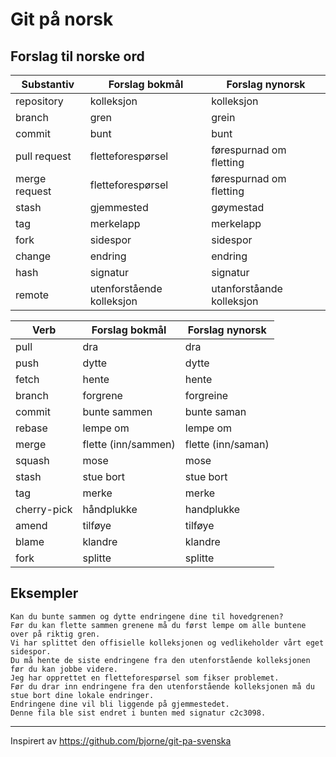 # Git på norsk

## Forslag til norske ord

| Substantiv    | Forslag bokmål            | Forslag nynorsk           |
|---------------|---------------------------|---------------------------|
| repository    | kolleksjon                | kolleksjon                |
| branch        | gren                      | grein                     |
| commit        | bunt                      | bunt                      |
| pull request  | fletteforespørsel         | førespurnad om fletting   |
| merge request | fletteforespørsel         | førespurnad om fletting   |
| stash         | gjemmested                | gøymestad                 |
| tag           | merkelapp                 | merkelapp                 |
| fork          | sidespor                  | sidespor                  |
| change        | endring                   | endring                   |
| hash          | signatur                  | signatur                  |
| remote        | utenforstående kolleksjon | utanforståande kolleksjon |

| Verb        | Forslag bokmål      | Forslag nynorsk    |
|-------------|---------------------|--------------------|
| pull        | dra                 | dra                |
| push        | dytte               | dytte              |
| fetch       | hente               | hente              |
| branch      | forgrene            | forgreine          |
| commit      | bunte sammen        | bunte saman        |
| rebase      | lempe om            | lempe om           |
| merge       | flette (inn/sammen) | flette (inn/saman) |
| squash      | mose                | mose               |
| stash       | stue bort           | stue bort          |
| tag         | merke               | merke              |
| cherry-pick | håndplukke          | handplukke         |
| amend       | tilføye             | tilføye            |
| blame       | klandre             | klandre            |
| fork        | splitte             | splitte            |

## Eksempler
```
Kan du bunte sammen og dytte endringene dine til hovedgrenen?
Før du kan flette sammen grenene må du først lempe om alle buntene over på riktig gren.
Vi har splittet den offisielle kolleksjonen og vedlikeholder vårt eget sidespor.
Du må hente de siste endringene fra den utenforstående kolleksjonen før du kan jobbe videre.
Jeg har opprettet en fletteforespørsel som fikser problemet.
Før du drar inn endringene fra den utenforstående kolleksjonen må du stue bort dine lokale endringer.
Endringene dine vil bli liggende på gjemmestedet.
Denne fila ble sist endret i bunten med signatur c2c3098.
```

---

Inspirert av https://github.com/bjorne/git-pa-svenska

